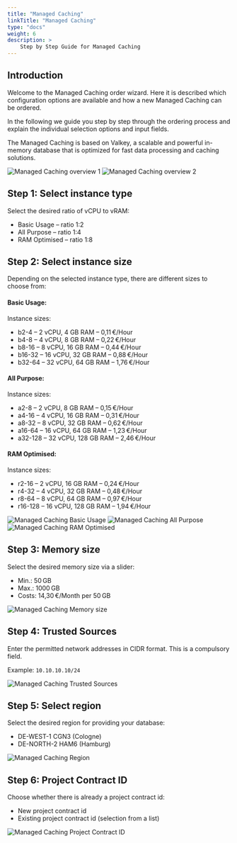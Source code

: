 ```yaml
---
title: "Managed Caching"
linkTitle: "Managed Caching"
type: "docs"
weight: 6
description: >
    Step by Step Guide for Managed Caching
---
```


## Introduction

Welcome to the Managed Caching order wizard. Here it is described which configuration options are available and how a new Managed Caching can be ordered.

In the following we guide you step by step through the ordering process and explain the individual selection options and input fields.

The Managed Caching is based on Valkey, a scalable and powerful in-memory database that is optimized for fast data processing and caching solutions.

![Managed Caching overview 1](../img/managed-caching-overview1.png)
![Managed Caching overview 2](../img/managed-caching-overview2.png)

## Step 1: Select instance type

Select the desired ratio of vCPU to vRAM:

- Basic Usage – ratio 1:2
- All Purpose – ratio 1:4
- RAM Optimised – ratio 1:8

## Step 2: Select instance size

Depending on the selected instance type, there are different sizes to choose from:

#### Basic Usage:

Instance sizes:
- b2-4 – 2 vCPU, 4 GB RAM – 0,11 €/Hour
- b4-8 – 4 vCPU, 8 GB RAM – 0,22 €/Hour
- b8-16 – 8 vCPU, 16 GB RAM – 0,44 €/Hour
- b16-32 – 16 vCPU, 32 GB RAM – 0,88 €/Hour
- b32-64 – 32 vCPU, 64 GB RAM – 1,76 €/Hour

#### All Purpose:

Instance sizes:
- a2-8 – 2 vCPU, 8 GB RAM – 0,15 €/Hour
- a4-16 – 4 vCPU, 16 GB RAM – 0,31 €/Hour
- a8-32 – 8 vCPU, 32 GB RAM – 0,62 €/Hour
- a16-64 – 16 vCPU, 64 GB RAM – 1,23 €/Hour
- a32-128 – 32 vCPU, 128 GB RAM – 2,46 €/Hour

#### RAM Optimised:

Instance sizes:
- r2-16 – 2 vCPU, 16 GB RAM – 0,24 €/Hour
- r4-32 – 4 vCPU, 32 GB RAM – 0,48 €/Hour
- r8-64 – 8 vCPU, 64 GB RAM – 0,97 €/Hour
- r16-128 – 16 vCPU, 128 GB RAM – 1,94 €/Hour

![Managed Caching Basic Usage](../img/managed-caching-basic-usage.png)
![Managed Caching All Purpose](../img/managed-caching-all-purpose.png)
![Managed Caching RAM Optimised](../img/managed-caching-ram.png)

## Step 3: Memory size

Select the desired memory size via a slider:

- Min.: 50 GB
- Max.: 1000 GB
- Costs: 14,30 €/Month per 50 GB

![Managed Caching Memory size](../img/managed-caching-storage.png)

## Step 4: Trusted Sources

Enter the permitted network addresses in CIDR format.
This is a compulsory field.

Example:
`10.10.10.10/24`

![Managed Caching Trusted Sources](../img/managed-caching-sources.png)

## Step 5: Select region

Select the desired region for providing your database:

- DE-WEST-1 CGN3 (Cologne)
- DE-NORTH-2 HAM6 (Hamburg)

![Managed Caching Region](../img/managed-caching-regions.png)

## Step 6: Project Contract ID

Choose whether there is already a project contract id:

- New project contract id
- Existing project contract id (selection from a list)

![Managed Caching Project Contract ID](../img/managed-caching-existing-project.png)
